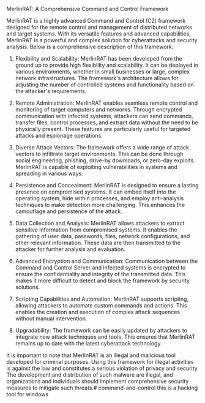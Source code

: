 MerlinRAT: A Comprehensive Command and Control Framework

MerlinRAT is a highly advanced Command and Control (C2) framework designed for the remote control and management of distributed networks and target systems. With its versatile features and advanced capabilities, MerlinRAT is a powerful and complex solution for cyberattacks and security analysis. Below is a comprehensive description of this framework.

1. Flexibility and Scalability:
MerlinRAT has been developed from the ground up to provide high flexibility and scalability. It can be deployed in various environments, whether in small businesses or large, complex network infrastructures. The framework's architecture allows for adjusting the number of controlled systems and functionality based on the attacker's requirements.

2. Remote Administration:
MerlinRAT enables seamless remote control and monitoring of target computers and networks. Through encrypted communication with infected systems, attackers can send commands, transfer files, control processes, and extract data without the need to be physically present. These features are particularly useful for targeted attacks and espionage operations.

3. Diverse Attack Vectors:
The framework offers a wide range of attack vectors to infiltrate target environments. This can be done through social engineering, phishing, drive-by downloads, or zero-day exploits. MerlinRAT is capable of exploiting vulnerabilities in systems and spreading in various ways.

4. Persistence and Concealment:
MerlinRAT is designed to ensure a lasting presence on compromised systems. It can embed itself into the operating system, hide within processes, and employ anti-analysis techniques to make detection more challenging. This enhances the camouflage and persistence of the attack.

5. Data Collection and Analysis:
MerlinRAT allows attackers to extract sensitive information from compromised systems. It enables the gathering of user data, passwords, files, network configurations, and other relevant information. These data are then transmitted to the attacker for further analysis and evaluation.

6. Advanced Encryption and Communication:
Communication between the Command and Control Server and infected systems is encrypted to ensure the confidentiality and integrity of the transmitted data. This makes it more difficult to detect and block the framework by security solutions.

7. Scripting Capabilities and Automation:
MerlinRAT supports scripting, allowing attackers to automate custom commands and actions. This enables the creation and execution of complex attack sequences without manual intervention.

8. Upgradability:
The framework can be easily updated by attackers to integrate new attack techniques and tools. This ensures that MerlinRAT remains up to date with the latest cyberattack technology.

It is important to note that MerlinRAT is an illegal and malicious tool developed for criminal purposes. Using this framework for illegal activities is against the law and constitutes a serious violation of privacy and security. The development and distribution of such malware are illegal, and organizations and individuals should implement comprehensive security measures to mitigate such threats.# command-and-control
this is a hacking tool for windows
